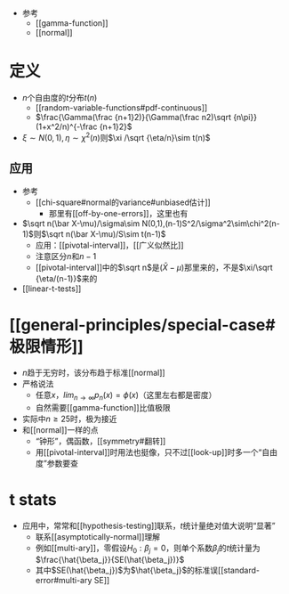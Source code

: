- 参考
  - [[gamma-function]]
  - [[normal]]
# 定义
- $n$个自由度的$t$分布$t(n)$
  - [[random-variable-functions#pdf-continuous]]
  - $\frac{\Gamma(\frac {n+1}2)}{\Gamma(\frac n2)\sqrt {n\pi}}(1+x^2/n)^{-\frac {n+1}2}$
- $\xi\sim N(0,1),\eta \sim \chi^2(n)$则$\xi /\sqrt {\eta/n}\sim t(n)$
## 应用
- 参考
  - [[chi-square#normal的variance#unbiased估计]]
    - 那里有[[off-by-one-errors]]，这里也有
- $\sqrt n(\bar X-\mu)/\sigma\sim N(0,1),(n-1)S^2/\sigma^2\sim\chi^2(n-1)$则$\sqrt n(\bar X-\mu)/S\sim t(n-1)$
  - 应用：[[pivotal-interval]]，[[广义似然比]]
  - 注意区分$n$和$n-1$
  - [[pivotal-interval]]中的$\sqrt n$是$(\bar X-\mu)$那里来的，不是$\xi/\sqrt {\eta/(n-1)}$来的
- [[linear-t-tests]]
# [[general-principles/special-case#极限情形]]
- $n$趋于无穷时，该分布趋于标准[[normal]]
- 严格说法
  - 任意$x$，$lim_{n\to\infty} p_n(x)=\phi(x)$（这里左右都是密度）
  - 自然需要[[gamma-function]]比值极限
- 实际中$n\ge 25$时，极为接近
- 和[[normal]]一样的点
  - “钟形”，偶函数，[[symmetry#翻转]]
  - 用[[pivotal-interval]]时用法也挺像，只不过[[look-up]]时多一个“自由度”参数要查
# t stats
- 应用中，常常和[[hypothesis-testing]]联系，$t$统计量绝对值大说明“显著”
  - 联系[[asymptotically-normal]]理解
  - 例如[[multi-ary]]，零假设$H_0: \beta_j = 0$，则单个系数$\beta_j$的$t$统计量为$\frac{\hat{\beta_j}}{SE(\hat{\beta_j})}$
  - 其中$SE(\hat{\beta_j})$为$\hat{\beta_j}$的标准误[[standard-error#multi-ary SE]]